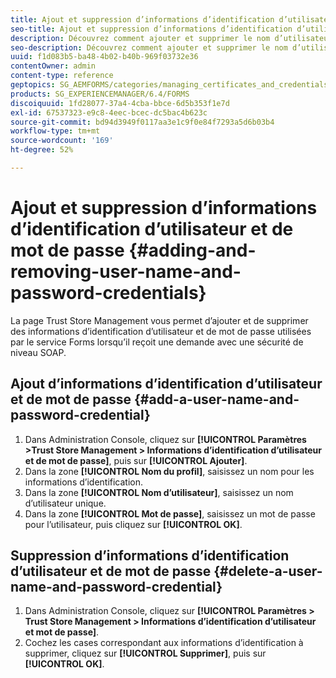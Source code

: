 ```yaml
---
title: Ajout et suppression d’informations d’identification d’utilisateur et de mot de passe
seo-title: Ajout et suppression d’informations d’identification d’utilisateur et de mot de passe
description: Découvrez comment ajouter et supprimer le nom d’utilisateur et le mot de passe.
seo-description: Découvrez comment ajouter et supprimer le nom d’utilisateur et le mot de passe.
uuid: f1d083b5-ba48-4b02-b40b-969f03732e36
contentOwner: admin
content-type: reference
geptopics: SG_AEMFORMS/categories/managing_certificates_and_credentials
products: SG_EXPERIENCEMANAGER/6.4/FORMS
discoiquuid: 1fd28077-37a4-4cba-bbce-6d5b353f1e7d
exl-id: 67537323-e9c8-4eec-bcec-dc5bac4b623c
source-git-commit: bd94d3949f0117aa3e1c9f0e84f7293a5d6b03b4
workflow-type: tm+mt
source-wordcount: '169'
ht-degree: 52%

---
```


# Ajout et suppression d’informations d’identification d’utilisateur et de mot de passe {#adding-and-removing-user-name-and-password-credentials}

La page Trust Store Management vous permet d’ajouter et de supprimer des informations d’identification d’utilisateur et de mot de passe utilisées par le service Forms lorsqu’il reçoit une demande avec une sécurité de niveau SOAP.

## Ajout d’informations d’identification d’utilisateur et de mot de passe {#add-a-user-name-and-password-credential}

1. Dans Administration Console, cliquez sur **[!UICONTROL Paramètres >Trust Store Management > Informations d’identification d’utilisateur et de mot de passe]**, puis sur **[!UICONTROL Ajouter]**.
1. Dans la zone **[!UICONTROL Nom du profil]**, saisissez un nom pour les informations d’identification.
1. Dans la zone **[!UICONTROL Nom d’utilisateur]**, saisissez un nom d’utilisateur unique.
1. Dans la zone **[!UICONTROL Mot de passe]**, saisissez un mot de passe pour l’utilisateur, puis cliquez sur **[!UICONTROL OK]**.

## Suppression d’informations d’identification d’utilisateur et de mot de passe {#delete-a-user-name-and-password-credential}

1. Dans Administration Console, cliquez sur **[!UICONTROL Paramètres > Trust Store Management > Informations d’identification d’utilisateur et mot de passe]**.
1. Cochez les cases correspondant aux informations d’identification à supprimer, cliquez sur **[!UICONTROL Supprimer]**, puis sur **[!UICONTROL OK]**.
